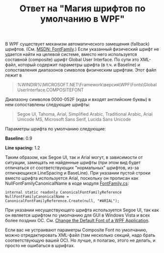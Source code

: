 ﻿---
title: "Ответ на \"Магия шрифтов по умолчанию в WPF\""
se.owner.user_id: 240512
se.owner.display_name: "MSDN.WhiteKnight"
se.owner.link: "https://ru.stackoverflow.com/users/240512/msdn-whiteknight"
se.answer_id: 702282
se.question_id: 546269
se.post_type: answer
se.score: 9
se.is_accepted: True
---
<p>В WPF существует механизм автоматического замещения (fallback) шрифтов. (См. <a href="https://msdn.microsoft.com/en-us/library/system.windows.media.fontfamily.aspx" rel="noreferrer">MSDN: FontFamily</a>.) Если указанный физический шрифт не удается найти на целевой системе, вместо него используется составной (composite) шрифт Global User Interface. По сути это XML-файл, который содержит параметры шрифта (в т.ч. и Baseline) и сопоставления диапазонов символов физическим шрифтам. Этот файл лежит в</p>

<blockquote>
  <p>%WINDIR%\MICROSOFT.NET\Framework\версия\WPF\Fonts\GlobalUserInterface.COMPOSITEFONT</p>
</blockquote>

<p>Диапазону символов 0000-052F (куда и входят английские буквы) в нем сопоставлены следующие шрифты: </p>

<blockquote>
  <p>Segoe UI, Tahoma, Arial, Simplified Arabic, Traditional Arabic, Arial
  Unicode MS, Microsoft Sans Serif, Lucida Sans Unicode</p>
</blockquote>

<p>Параметры шрифта по умолчанию следующие:</p>

<p><strong>Baseline:</strong> 0.9</p>

<p><strong>Line spacing:</strong> 1.2</p>

<p>Таким образом, как Segoe UI, так и Arial могут, в зависимости от ситуации, замещать не найденные шрифты (при этом вид будет отличаться от соответствующих "нормальных" шрифтов, из-за отличающихся LineSpacing и BaseLine). При указании пустой строки вместо шрифта используется Arial, поскольку он прописан как NullFontFamilyCanonicalName в коде модуля <a href="http://referencesource.microsoft.com/#PresentationCore/Core/CSharp/System/Windows/Media/FontFamily.cs,d652308aa7fc6dd3" rel="noreferrer">FontFamily.cs</a>:</p>

<pre><code>internal static readonly CanonicalFontFamilyReference NullFontFamilyCanonicalName = CanonicalFontFamilyReference.Create(null, "#ARIAL"); 
</code></pre>

<p>При указании несуществующего шрифта используется Segoe UI, так как он является шрифтом по умолчанию для GUI в Windows Vista и всех более поздних ОC. См. <a href="https://blog.davidpadbury.com/2008/08/30/change-the-default-font-of-a-wpf-application/" rel="noreferrer">Change the Default Font of a WPF Application</a>.</p>

<p>Если вас не устраивают параметры Composite Font по умолчанию, можно отредактировать XML-файл (там несколько секций, надо брать соответствующую вашей ОС). Но лучше, я полагаю, этого не делать, и просто не ошибаться в шрифтах.</p>
